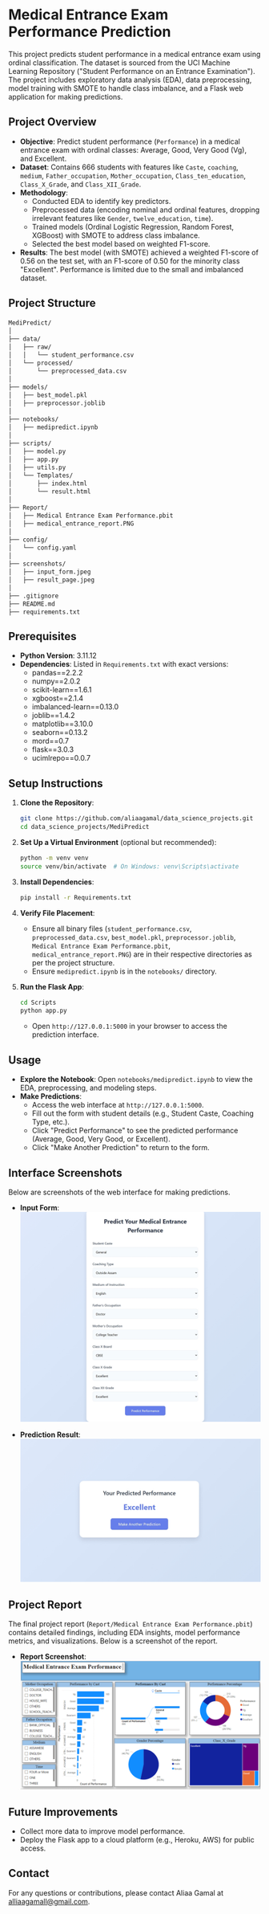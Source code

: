 # Medical Entrance Exam Performance Prediction

This project predicts student performance in a medical entrance exam using ordinal classification. The dataset is sourced from the UCI Machine Learning Repository ("Student Performance on an Entrance Examination"). The project includes exploratory data analysis (EDA), data preprocessing, model training with SMOTE to handle class imbalance, and a Flask web application for making predictions.

## Project Overview

- **Objective**: Predict student performance (`Performance`) in a medical entrance exam with ordinal classes: Average, Good, Very Good (Vg), and Excellent.
- **Dataset**: Contains 666 students with features like `Caste`, `coaching`, `medium`, `Father_occupation`, `Mother_occupation`, `Class_ten_education`, `Class_X_Grade`, and `Class_XII_Grade`.
- **Methodology**:
  - Conducted EDA to identify key predictors.
  - Preprocessed data (encoding nominal and ordinal features, dropping irrelevant features like `Gender`, `twelve_education`, `time`).
  - Trained models (Ordinal Logistic Regression, Random Forest, XGBoost) with SMOTE to address class imbalance.
  - Selected the best model based on weighted F1-score.
- **Results**: The best model (with SMOTE) achieved a weighted F1-score of 0.56 on the test set, with an F1-score of 0.50 for the minority class "Excellent". Performance is limited due to the small and imbalanced dataset.

## Project Structure

```
MediPredict/
│
├── data/
│   ├── raw/
│   │   └── student_performance.csv
│   └── processed/
│       └── preprocessed_data.csv
│
├── models/
│   ├── best_model.pkl
│   ├── preprocessor.joblib
│
├── notebooks/
│   ├── medipredict.ipynb
│
├── scripts/
│   ├── model.py
│   ├── app.py
│   ├── utils.py
│   └── Templates/
│       ├── index.html
│       └── result.html
│
├── Report/
│   ├── Medical Entrance Exam Performance.pbit
│   ├── medical_entrance_report.PNG
│
├── config/
│   └── config.yaml
│
├── screenshots/
│   ├── input_form.jpeg
│   ├── result_page.jpeg
│
├── .gitignore
├── README.md
├── requirements.txt
```

## Prerequisites

- **Python Version**: 3.11.12
- **Dependencies**: Listed in `Requirements.txt` with exact versions:
  - pandas==2.2.2
  - numpy==2.0.2
  - scikit-learn==1.6.1
  - xgboost==2.1.4
  - imbalanced-learn==0.13.0
  - joblib==1.4.2
  - matplotlib==3.10.0
  - seaborn==0.13.2
  - mord==0.7
  - flask==3.0.3
  - ucimlrepo==0.0.7

## Setup Instructions

1. **Clone the Repository**:
   ```bash
   git clone https://github.com/aliaagamal/data_science_projects.git
   cd data_science_projects/MediPredict
   ```

2. **Set Up a Virtual Environment** (optional but recommended):
   ```bash
   python -m venv venv
   source venv/bin/activate  # On Windows: venv\Scripts\activate
   ```

3. **Install Dependencies**:
   ```bash
   pip install -r Requirements.txt
   ```

4. **Verify File Placement**:
   - Ensure all binary files (`student_performance.csv`, `preprocessed_data.csv`, `best_model.pkl`, `preprocessor.joblib`, `Medical Entrance Exam Performance.pbit`, `medical_entrance_report.PNG`) are in their respective directories as per the project structure.
   - Ensure `medipredict.ipynb` is in the `notebooks/` directory.

5. **Run the Flask App**:
   ```bash
   cd Scripts
   python app.py
   ```
   - Open `http://127.0.0.1:5000` in your browser to access the prediction interface.

## Usage

- **Explore the Notebook**: Open `notebooks/medipredict.ipynb` to view the EDA, preprocessing, and modeling steps.
- **Make Predictions**:
  - Access the web interface at `http://127.0.0.1:5000`.
  - Fill out the form with student details (e.g., Student Caste, Coaching Type, etc.).
  - Click "Predict Performance" to see the predicted performance (Average, Good, Very Good, or Excellent).
  - Click "Make Another Prediction" to return to the form.

## Interface Screenshots

Below are screenshots of the web interface for making predictions.

- **Input Form**:
  ![Input Form](screenshots/input_form.jpeg)

- **Prediction Result**:
  ![Prediction Result](screenshots/result_page.jpeg)

## Project Report

The final project report (`Report/Medical Entrance Exam Performance.pbit`) contains detailed findings, including EDA insights, model performance metrics, and visualizations. Below is a screenshot of the report.

- **Report Screenshot**:
  ![Project Report](Report/medical_entrance_report.PNG)

## Future Improvements

- Collect more data to improve model performance.
- Deploy the Flask app to a cloud platform (e.g., Heroku, AWS) for public access.

## Contact

For any questions or contributions, please contact Aliaa Gamal at alliaagamall@gmail.com.